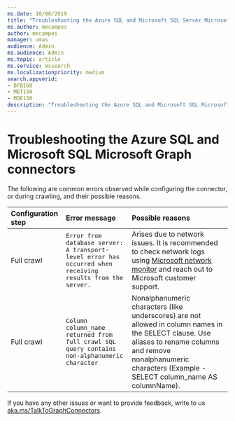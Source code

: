 ```yaml
---
ms.date: 10/08/2019
title: "Troubleshooting the Azure SQL and Microsoft SQL Server Microsoft Graph connectors for Microsoft Search and Microsoft 365 Copilot"
ms.author: mecampos
author: mecampos
manager: umas
audience: Admin
ms.audience: Admin
ms.topic: article
ms.service: mssearch
ms.localizationpriority: medium
search.appverid:
- BFB160
- MET150
- MOE150
description: "Troubleshooting the Azure SQL and Microsoft SQL Microsoft Graph connectors for Microsoft Search and Microsoft 365 Copilot."
---
```


# Troubleshooting the Azure SQL and Microsoft SQL Microsoft Graph connectors

The following are common errors observed while configuring the connector, or during crawling, and their possible reasons.

| Configuration step | Error message | Possible reasons |
|:------------ |:----------- |:------------ |
| Full crawl | `Error from database server: A transport-level error has occurred when receiving results from the server.` | Arises due to network issues. It is recommended to check network logs using [Microsoft network monitor](https://www.microsoft.com/download/details.aspx?id=4865) and reach out to Microsoft customer support. |
| Full crawl | `Column column_name returned from full crawl SQL query contains non-alphanumeric character` | Nonalphanumeric characters (like underscores) are not allowed in column names in the SELECT clause. Use aliases to rename columns and remove nonalphanumeric characters (Example - SELECT column_name AS columnName). |

If you have any other issues or want to provide feedback, write to us [aka.ms/TalkToGraphConnectors](https://aka.ms/TalkToGraphConnectors).

